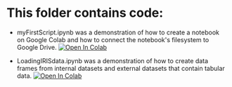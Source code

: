 # This folder contains code:

* myFirstScript.ipynb was a demonstration of how to create a notebook on Google Colab and how to connect the notebook's filesystem to Google Drive. 
[![Open In Colab](https://colab.research.google.com/assets/colab-badge.svg)](https://colab.research.google.com/github/menonpg/pgss2020_CSLab_lecture2_temp/blob/master/MyNotebooks/myFirstScript.ipynb)

* LoadingIRISdata.ipynb was a demonstration of how to create data frames from internal datasets and external datasets that contain tabular data.
[![Open In Colab](https://colab.research.google.com/assets/colab-badge.svg)](https://colab.research.google.com/github/menonpg/pgss2020_CSLab_lecture2_temp/blob/master/MyNotebooks/LoadingIRISdata.ipynb)
